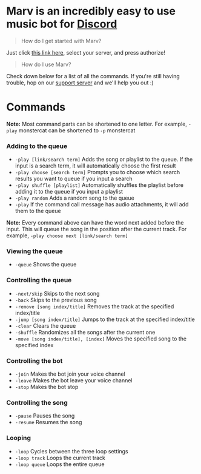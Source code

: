 # Marv is an incredibly easy to use music bot for [Discord](http://discordapp.com)

> How do I get started with Marv?

Just click [this link here](https://discordapp.com/oauth2/authorize?scope=bot&client_id=234395307759108106&permissions=3525697), select your server, and press authorize!

> How do I use Marv?

Check down below for a list of all the commands. If you're still having trouble, hop on our [support server](https://discord.gg/WmDyx7C) and we'll help you out :)

# Commands

**Note:** Most command parts can be shortened to one letter. For example, `-play` monstercat can be shortened to `-p` monstercat

### Adding to the queue

* `-play [link/search term]` Adds the song or playlist to the queue. If the input is a search term, it will automatically choose the first result
* `-play choose [search term]` Prompts you to choose which search results you want to queue if you input a search
* `-play shuffle [playlist]` Automatically shuffles the playlist before adding it to the queue if you input a playlist
* `-play random` Adds a random song to the queue
* `-play` If the command call message has audio attachments, it will add them to the queue

**Note:** Every command above can have the word next added before the input. This will queue the song in the position after the current track. For example, `-play choose next [link/search term]`

### Viewing the queue

* `-queue` Shows the queue

### Controlling the queue

* `-next/skip` Skips to the next song
* `-back` Skips to the previous song
* `-remove [song index/title]` Removes the track at the specified index/title
* `-jump [song index/title]` Jumps to the track at the specified index/title
* `-clear` Clears the queue
* `-shuffle` Randomizes all the songs after the current one
* `-move [song index/title], [index]` Moves the specified song to the specified index

### Controlling the bot

* `-join` Makes the bot join your voice channel
* `-leave` Makes the bot leave your voice channel
* `-stop` Makes the bot stop

### Controlling the song

* `-pause` Pauses the song
* `-resume` Resumes the song

### Looping

* `-loop` Cycles between the three loop settings
* `-loop track` Loops the current track
* `-loop queue` Loops the entire queue
